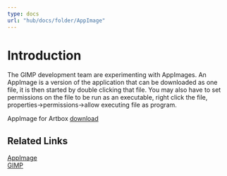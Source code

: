 ```yaml
---
type: docs
url: "hub/docs/folder/AppImage"
---
```


# Introduction

The GIMP development team are experimenting with AppImages. An AppImage is a version of the application that can be downloaded as one file, it is then started by double clicking that file. You may also have to set permissions on the file to be run as an executable, right click the file, properties->permissions->allow executing file as program.

AppImage for Artbox [download](https://gitlab.gnome.org/pixelmixer/artbox/-/raw/feature-appimage/AppImage/GIMP-2.99.19-x86_64.AppImage?ref_type=heads&inline=false)

## Related Links

[AppImage](https://appimage.org/)  
[GIMP](https://www.gimp.org/news/2024/05/28/experiments-appimage/)  